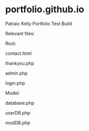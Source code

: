 # portfolio.github.io

Patraic Kelly Portfolio Test Build

Relevant files:

Root:

contact.html

thankyou.php  

admin.php 

login.php


Model:

database.php  

userDB.php  

modDB.php
